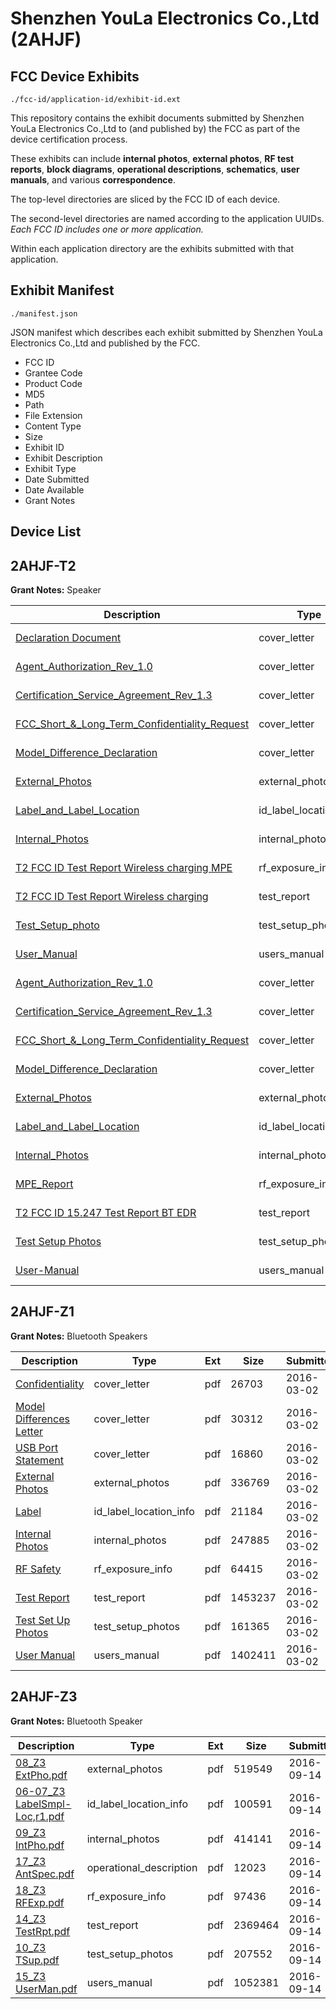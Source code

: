 # Shenzhen YouLa Electronics Co.,Ltd (2AHJF)
## FCC Device Exhibits

```
./fcc-id/application-id/exhibit-id.ext
```

This repository contains the exhibit documents submitted by Shenzhen YouLa Electronics Co.,Ltd to (and published by) the FCC as part of the device certification process.

These exhibits can include **internal photos**, **external photos**, **RF test reports**, **block diagrams**, **operational descriptions**, **schematics**, **user manuals**, and various **correspondence**.

The top-level directories are sliced by the FCC ID of each device.

The second-level directories are named according to the application UUIDs. *Each FCC ID includes one or more application.*

Within each application directory are the exhibits submitted with that application. 

## Exhibit Manifest

```
./manifest.json
```

JSON manifest which describes each exhibit submitted by Shenzhen YouLa Electronics Co.,Ltd and published by the FCC.

- FCC ID
- Grantee Code
- Product Code
- MD5
- Path
- File Extension
- Content Type
- Size
- Exhibit ID
- Exhibit Description
- Exhibit Type
- Date Submitted
- Date Available
- Grant Notes

## Device List
## 2AHJF-T2
**Grant Notes:** Speaker

| Description | Type | Ext | Size | Submitted | Available |
| ----------- | ---- | --- | ---- | --------- | --------- |
| [Declaration Document](2AHJF-T2/c186560a5a6e3076f81e612ea69c047e/4499515.pdf) | cover_letter | pdf | 99616 | 2019-11-01 | 2019-11-01 |
| [Agent_Authorization_Rev_1.0](2AHJF-T2/c186560a5a6e3076f81e612ea69c047e/4499520.pdf) | cover_letter | pdf | 69568 | 2019-11-01 | 2019-11-01 |
| [Certification_Service_Agreement_Rev_1.3](2AHJF-T2/c186560a5a6e3076f81e612ea69c047e/4499522.pdf) | cover_letter | pdf | 1367035 | 2019-11-01 | 2019-11-01 |
| [FCC_Short_&_Long_Term_Confidentiality_Request](2AHJF-T2/c186560a5a6e3076f81e612ea69c047e/4499523.pdf) | cover_letter | pdf | 50268 | 2019-11-01 | 2019-11-01 |
| [Model_Difference_Declaration](2AHJF-T2/c186560a5a6e3076f81e612ea69c047e/4499525.pdf) | cover_letter | pdf | 3378172 | 2019-11-01 | 2019-11-01 |
| [External_Photos](2AHJF-T2/c186560a5a6e3076f81e612ea69c047e/4499518.pdf) | external_photos | pdf | 3205523 | 2019-11-01 | 2019-11-01 |
| [Label_and_Label_Location](2AHJF-T2/c186560a5a6e3076f81e612ea69c047e/4499524.pdf) | id_label_location_info | pdf | 201351 | 2019-11-01 | 2019-11-01 |
| [Internal_Photos](2AHJF-T2/c186560a5a6e3076f81e612ea69c047e/4499519.pdf) | internal_photos | pdf | 2959852 | 2019-11-01 | 2019-11-01 |
| [T2 FCC ID Test Report Wireless charging MPE](2AHJF-T2/c186560a5a6e3076f81e612ea69c047e/4499516.pdf) | rf_exposure_info | pdf | 269301 | 2019-11-01 | 2019-11-01 |
| [T2 FCC ID Test Report Wireless charging](2AHJF-T2/c186560a5a6e3076f81e612ea69c047e/4499517.pdf) | test_report | pdf | 1033587 | 2019-11-01 | 2019-11-01 |
| [Test_Setup_photo](2AHJF-T2/c186560a5a6e3076f81e612ea69c047e/4499528.pdf) | test_setup_photos | pdf | 731618 | 2019-11-01 | 2019-11-01 |
| [User_Manual](2AHJF-T2/c186560a5a6e3076f81e612ea69c047e/4499529.pdf) | users_manual | pdf | 2464560 | 2019-11-01 | 2019-11-01 |
| [Agent_Authorization_Rev_1.0](2AHJF-T2/64547eaf979f43af920ffbe8604322e3/4499520.pdf) | cover_letter | pdf | 69568 | 2019-11-01 | 2019-11-01 |
| [Certification_Service_Agreement_Rev_1.3](2AHJF-T2/64547eaf979f43af920ffbe8604322e3/4499522.pdf) | cover_letter | pdf | 1367035 | 2019-11-01 | 2019-11-01 |
| [FCC_Short_&_Long_Term_Confidentiality_Request](2AHJF-T2/64547eaf979f43af920ffbe8604322e3/4499523.pdf) | cover_letter | pdf | 50268 | 2019-11-01 | 2019-11-01 |
| [Model_Difference_Declaration](2AHJF-T2/64547eaf979f43af920ffbe8604322e3/4499525.pdf) | cover_letter | pdf | 3378172 | 2019-11-01 | 2019-11-01 |
| [External_Photos](2AHJF-T2/64547eaf979f43af920ffbe8604322e3/4499518.pdf) | external_photos | pdf | 3205523 | 2019-11-01 | 2019-11-01 |
| [Label_and_Label_Location](2AHJF-T2/64547eaf979f43af920ffbe8604322e3/4499524.pdf) | id_label_location_info | pdf | 201351 | 2019-11-01 | 2019-11-01 |
| [Internal_Photos](2AHJF-T2/64547eaf979f43af920ffbe8604322e3/4499519.pdf) | internal_photos | pdf | 2959852 | 2019-11-01 | 2019-11-01 |
| [MPE_Report](2AHJF-T2/64547eaf979f43af920ffbe8604322e3/4499557.pdf) | rf_exposure_info | pdf | 93713 | 2019-11-01 | 2019-11-01 |
| [T2 FCC ID 15.247 Test Report BT EDR](2AHJF-T2/64547eaf979f43af920ffbe8604322e3/4499558.pdf) | test_report | pdf | 2503736 | 2019-11-01 | 2019-11-01 |
| [Test Setup Photos](2AHJF-T2/64547eaf979f43af920ffbe8604322e3/4499528.pdf) | test_setup_photos | pdf | 731618 | 2019-11-01 | 2019-11-01 |
| [User-Manual](2AHJF-T2/64547eaf979f43af920ffbe8604322e3/4499529.pdf) | users_manual | pdf | 2464560 | 2019-11-01 | 2019-11-01 |
## 2AHJF-Z1
**Grant Notes:** Bluetooth Speakers

| Description | Type | Ext | Size | Submitted | Available |
| ----------- | ---- | --- | ---- | --------- | --------- |
| [Confidentiality](2AHJF-Z1/2fad69a1a002712134253650e8b64045/2917387.pdf) | cover_letter | pdf | 26703 | 2016-03-02 | 2016-03-03 |
| [Model Differences Letter](2AHJF-Z1/2fad69a1a002712134253650e8b64045/2917388.pdf) | cover_letter | pdf | 30312 | 2016-03-02 | 2016-03-03 |
| [USB Port Statement](2AHJF-Z1/2fad69a1a002712134253650e8b64045/2917389.pdf) | cover_letter | pdf | 16860 | 2016-03-02 | 2016-03-03 |
| [External Photos](2AHJF-Z1/2fad69a1a002712134253650e8b64045/2917390.pdf) | external_photos | pdf | 336769 | 2016-03-02 | 2016-03-03 |
| [Label](2AHJF-Z1/2fad69a1a002712134253650e8b64045/2917392.pdf) | id_label_location_info | pdf | 21184 | 2016-03-02 | 2016-03-03 |
| [Internal Photos](2AHJF-Z1/2fad69a1a002712134253650e8b64045/2917391.pdf) | internal_photos | pdf | 247885 | 2016-03-02 | 2016-03-03 |
| [RF Safety](2AHJF-Z1/2fad69a1a002712134253650e8b64045/2917397.pdf) | rf_exposure_info | pdf | 64415 | 2016-03-02 | 2016-03-03 |
| [Test Report](2AHJF-Z1/2fad69a1a002712134253650e8b64045/2917396.pdf) | test_report | pdf | 1453237 | 2016-03-02 | 2016-03-03 |
| [Test Set Up Photos](2AHJF-Z1/2fad69a1a002712134253650e8b64045/2917395.pdf) | test_setup_photos | pdf | 161365 | 2016-03-02 | 2016-03-03 |
| [User Manual](2AHJF-Z1/2fad69a1a002712134253650e8b64045/2917398.pdf) | users_manual | pdf | 1402411 | 2016-03-02 | 2016-03-03 |
## 2AHJF-Z3
**Grant Notes:** Bluetooth Speaker

| Description | Type | Ext | Size | Submitted | Available |
| ----------- | ---- | --- | ---- | --------- | --------- |
| [08_Z3 ExtPho.pdf](2AHJF-Z3/3e5d984a4c4e4dcf072683be0b6457e6/3133594.pdf) | external_photos | pdf | 519549 | 2016-09-14 | 2016-09-14 |
| [06-07_Z3 LabelSmpl-Loc,r1.pdf](2AHJF-Z3/3e5d984a4c4e4dcf072683be0b6457e6/3133593.pdf) | id_label_location_info | pdf | 100591 | 2016-09-14 | 2016-09-14 |
| [09_Z3 IntPho.pdf](2AHJF-Z3/3e5d984a4c4e4dcf072683be0b6457e6/3133595.pdf) | internal_photos | pdf | 414141 | 2016-09-14 | 2016-09-14 |
| [17_Z3 AntSpec.pdf](2AHJF-Z3/3e5d984a4c4e4dcf072683be0b6457e6/3133603.pdf) | operational_description | pdf | 12023 | 2016-09-14 | 2016-09-14 |
| [18_Z3 RFExp.pdf](2AHJF-Z3/3e5d984a4c4e4dcf072683be0b6457e6/3133604.pdf) | rf_exposure_info | pdf | 97436 | 2016-09-14 | 2016-09-14 |
| [14_Z3 TestRpt.pdf](2AHJF-Z3/3e5d984a4c4e4dcf072683be0b6457e6/3133600.pdf) | test_report | pdf | 2369464 | 2016-09-14 | 2016-09-14 |
| [10_Z3 TSup.pdf](2AHJF-Z3/3e5d984a4c4e4dcf072683be0b6457e6/3133596.pdf) | test_setup_photos | pdf | 207552 | 2016-09-14 | 2016-09-14 |
| [15_Z3 UserMan.pdf](2AHJF-Z3/3e5d984a4c4e4dcf072683be0b6457e6/3133601.pdf) | users_manual | pdf | 1052381 | 2016-09-14 | 2016-09-14 |

